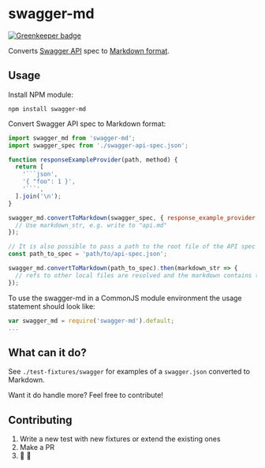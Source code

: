 # swagger-md

[![Greenkeeper badge](https://badges.greenkeeper.io/Springworks/swagger-md.svg)](https://greenkeeper.io/)

Converts [Swagger API](http://swagger.io) spec to [Markdown format](https://help.github.com/articles/markdown-basics/). 

## Usage

Install NPM module:
```
npm install swagger-md
```

Convert Swagger API spec to Markdown format:

```js
import swagger_md from 'swagger-md';
import swagger_spec from './swagger-api-spec.json';

function responseExampleProvider(path, method) {
  return [
    '```json',
    '{ "foo": 1 }',
    '```',
  ].join('\n');
} 

swagger_md.convertToMarkdown(swagger_spec, { response_example_provider: responseExampleProvider }).then(markdown_str => {
  // Use markdown_str, e.g. write to "api.md"
});
```


```js
// It is also possible to pass a path to the root file of the API spec (can be json or yaml) and supports local file refs.
const path_to_spec = 'path/to/api-spec.json';

swagger_md.convertToMarkdown(path_to_spec).then(markdown_str => {
  // refs to other local files are resolved and the markdown contains the entire API
});
```


To use the swagger-md in a CommonJS module environment the usage statement should look like:

```js
var swagger_md = require('swagger-md').default;
...
```

## What can it do?

See `./test-fixtures/swagger` for examples of a `swagger.json` converted to Markdown.

Want it do handle more? Feel free to contribute!

## Contributing

1. Write a new test with new fixtures or extend the existing ones
2. Make a PR
3. :pray: :clap:
